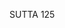 SUTTA 125

[^1174]: MA identifies Prince Jayasena as a son of King Bimbisāra.

[^1175]: The simile as at MN 90.11.

[^1176]: Note that here the four foundations of mindfulness are expounded in the place usually reserved for the four jhānas.

[^1177]: Since the exposition begins here directly with the second jhāna, this suggests that the earlier passage on the development of the foundations of mindfulness must have implicitly covered the first jhāna.

